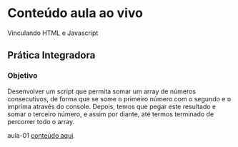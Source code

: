 # Conteúdo aula ao vivo

Vinculando HTML e Javascript

## Prática Integradora

### Objetivo

Desenvolver um script que permita somar um array de números consecutivos, de forma que se some o primeiro número com o segundo e o imprima através do console. 
Depois, temos que pegar este resultado e somar o terceiro número, e assim por diante, até termos terminado de percorrer todo o array.


aula-01 [conteúdo aqui](../Praticas_integradoras/aula-01/).